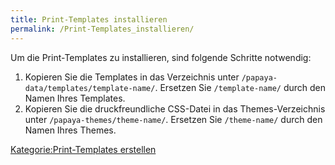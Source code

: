 ```yaml
---
title: Print-Templates installieren
permalink: /Print-Templates_installieren/
---
```


Um die Print-Templates zu installieren, sind folgende Schritte notwendig:

1.  Kopieren Sie die Templates in das Verzeichnis unter `/papaya-data/templates/template-name/`. Ersetzen Sie `/template-name/` durch den Namen Ihres Templates.
2.  Kopieren Sie die druckfreundliche CSS-Datei in das Themes-Verzeichnis unter `/papaya-themes/theme-name/`. Ersetzen Sie `/theme-name/` durch den Namen Ihres Themes.

[Kategorie:Print-Templates erstellen](/Kategorie:Print-Templates_erstellen "wikilink")
